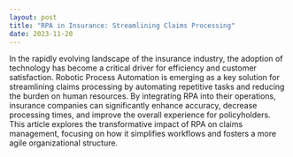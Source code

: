 ```yaml
---
layout: post
title: "RPA in Insurance: Streamlining Claims Processing"
date: 2023-11-20
---
```


In the rapidly evolving landscape of the insurance industry, the adoption of technology has become a critical driver for efficiency and customer satisfaction. Robotic Process Automation is emerging as a key solution for streamlining claims processing by automating repetitive tasks and reducing the burden on human resources. By integrating RPA into their operations, insurance companies can significantly enhance accuracy, decrease processing times, and improve the overall experience for policyholders. This article explores the transformative impact of RPA on claims management, focusing on how it simplifies workflows and fosters a more agile organizational structure.

